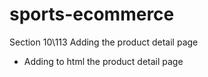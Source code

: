 # sports-ecommerce

Section 10\113 Adding the product detail page

- Adding to html the product detail page









